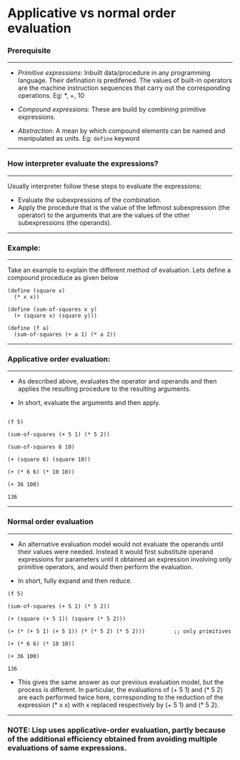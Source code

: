 # Applicative vs normal order evaluation

### Prerequisite

---
- *Primitive expressions*: Inbuilt data/procedure in any programming language. Their defination is predifened. The values of built-in operators are the machine instruction sequences that carry out the corresponding operations.  Eg: \*, +, 10

- *Compound expressions*: These are build by combining primitive expressions.

- *Abstraction*: A mean by which compound elements can be named and manipulated as units. Eg: `define` keyword
---

### How interpreter evaluate the expressions?

---

Usually interpreter follow these steps to evaluate the expressions:

- Evaluate the subexpressions of the combination.
- Apply the procedure that is the value of the leftmost subexpression (the operator) to the arguments that are the values of the other subexpressions (the operands).

---

### Example:

---
Take an example to explain the different method of evaluation. Lets define a compound proceduce as given below

```
(define (square x)
  (* x x))

(define (sum-of-squares x y)
  (+ (square x) (square y)))

(define (f a)
  (sum-of-squares (+ a 1) (* a 2))

```
---


### Applicative order evaluation:

---

- As described above, evaluates the operator and operands and then applies the resulting procedure to the resulting arguments.

- In short, evaluate the arguments and then apply.

```

(f 5)

(sum-of-squares (+ 5 1) (* 5 2))

(sum-of-squares 6 10)

(+ (square 6) (square 10))

(+ (* 6 6) (* 10 10))

(+ 36 100)

136

```

---

### Normal order evaluation

---

- An alternative evaluation model would not evaluate the operands until their values were needed. Instead it would first substitute operand expressions for parameters until it obtained an expression involving only primitive operators, and would then perform the evaluation.

- In short, fully expand and then reduce.

```
(f 5)

(sum-of-squares (+ 5 1) (* 5 2))

(+ (square (+ 5 1)) (square (* 5 2)))

(+ (* (+ 5 1) (+ 5 1)) (* (* 5 2) (* 5 2)))         ;; only primitives

(+ (* 6 6) (* 10 10))

(+ 36 100)

136

```
- This gives the same answer as our previous evaluation model, but the process is different. In particular, the evaluations of (+ 5 1) and (\* 5 2) are each performed twice here, corresponding to the reduction of the expression (\* x x) with x replaced respectively by (+ 5 1) and (\* 5 2).
---

### NOTE: Lisp uses applicative-order evaluation, partly because of the additional efficiency obtained from avoiding multiple evaluations of same expressions.
